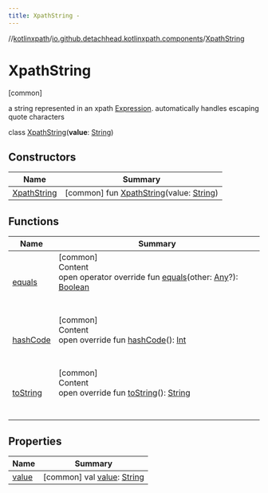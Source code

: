 ```yaml
---
title: XpathString -
---
```

//[kotlinxpath](../../index.md)/[io.github.detachhead.kotlinxpath.components](../index.md)/[XpathString](index.md)



# XpathString  
 [common] 

a string represented in an xpath [Expression](../-expression/index.md). automatically handles escaping quote characters

class [XpathString](index.md)(**value**: [String](https://kotlinlang.org/api/latest/jvm/stdlib/kotlin/-string/index.html))   


## Constructors  
  
|  Name|  Summary| 
|---|---|
| [XpathString](-xpath-string.md)|  [common] fun [XpathString](-xpath-string.md)(value: [String](https://kotlinlang.org/api/latest/jvm/stdlib/kotlin/-string/index.html))   <br>


## Functions  
  
|  Name|  Summary| 
|---|---|
| [equals](../-operator/index.md#kotlin/Any/equals/#kotlin.Any?/PointingToDeclaration/)| [common]  <br>Content  <br>open operator override fun [equals](../-operator/index.md#kotlin/Any/equals/#kotlin.Any?/PointingToDeclaration/)(other: [Any](https://kotlinlang.org/api/latest/jvm/stdlib/kotlin/-any/index.html)?): [Boolean](https://kotlinlang.org/api/latest/jvm/stdlib/kotlin/-boolean/index.html)  <br><br><br>
| [hashCode](../-operator/index.md#kotlin/Any/hashCode/#/PointingToDeclaration/)| [common]  <br>Content  <br>open override fun [hashCode](../-operator/index.md#kotlin/Any/hashCode/#/PointingToDeclaration/)(): [Int](https://kotlinlang.org/api/latest/jvm/stdlib/kotlin/-int/index.html)  <br><br><br>
| [toString](to-string.md)| [common]  <br>Content  <br>open override fun [toString](to-string.md)(): [String](https://kotlinlang.org/api/latest/jvm/stdlib/kotlin/-string/index.html)  <br><br><br>


## Properties  
  
|  Name|  Summary| 
|---|---|
| [value](index.md#io.github.detachhead.kotlinxpath.components/XpathString/value/#/PointingToDeclaration/)|  [common] val [value](index.md#io.github.detachhead.kotlinxpath.components/XpathString/value/#/PointingToDeclaration/): [String](https://kotlinlang.org/api/latest/jvm/stdlib/kotlin/-string/index.html)   <br>

